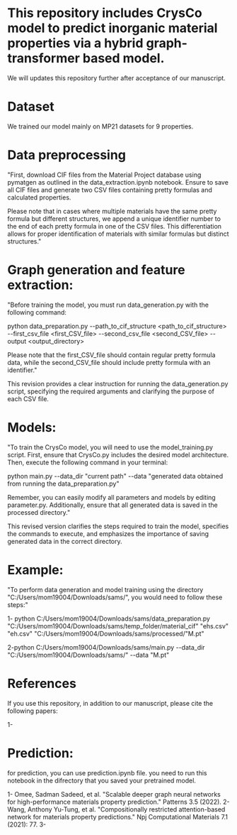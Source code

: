 # This repository includes CrysCo model to predict inorganic material properties via a hybrid graph-transformer based model.

We will updates this repository further after acceptance of our manuscript. 

# Dataset

We trained our model mainly on MP21 datasets for 9 properties.

# Data preprocessing

"First, download CIF files from the Material Project database using pymatgen as outlined in the data_extraction.ipynb notebook. Ensure to save all CIF files and generate two CSV files containing pretty formulas and calculated properties.

Please note that in cases where multiple materials have the same pretty formula but different structures, we append a unique identifier number to the end of each pretty formula in one of the CSV files. This differentiation allows for proper identification of materials with similar formulas but distinct structures."

# Graph generation and feature extraction:

"Before training the model, you must run data_generation.py with the following command:

python data_preparation.py --path_to_cif_structure <path_to_cif_structure> --first_csv_file <first_CSV_file> --second_csv_file <second_CSV_file> --output <output_directory>


Please note that the first_CSV_file should contain regular pretty formula data, while the second_CSV_file should include pretty formula with an identifier."

This revision provides a clear instruction for running the data_generation.py script, specifying the required arguments and clarifying the purpose of each CSV file.

# Models:
"To train the CrysCo model, you will need to use the model_training.py script. First, ensure that CrysCo.py includes the desired model architecture. Then, execute the following command in your terminal:

python main.py --data_dir "current path" --data "generated data obtained from running the data_preparation.py"

Remember, you can easily modify all parameters and models by editing parameter.py. Additionally, ensure that all generated data is saved in the processed directory."

This revised version clarifies the steps required to train the model, specifies the commands to execute, and emphasizes the importance of saving generated data in the correct directory.
# Example: 
"To perform data generation and model training using the directory "C:/Users/mom19004/Downloads/sams/", you would need to follow these steps:"

1- python C:/Users/mom19004/Downloads/sams/data_preparation.py "C:/Users/mom19004/Downloads/sams/temp_folder/material_cif" "ehs.csv" "eh.csv" "C:/Users/mom19004/Downloads/sams/processed/"M.pt"


2-python C:/Users/mom19004/Downloads/sams/main.py --data_dir "C:/Users/mom19004/Downloads/sams/" --data "M.pt"

# References 

If you use this repository, in addition to our manuscript, please cite the following papers:

1- 
# Prediction:
for prediction, you can use prediction.ipynb file. you need to run this notebook in the difrectory that you saved your pretrained model.

1- Omee, Sadman Sadeed, et al. "Scalable deeper graph neural networks for high-performance materials property prediction." Patterns 3.5 (2022).
2- Wang, Anthony Yu-Tung, et al. "Compositionally restricted attention-based network for materials property predictions." Npj Computational Materials 7.1 (2021): 77.
3- 




